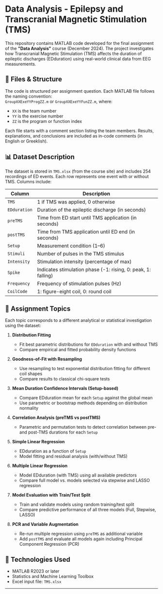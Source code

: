 # Data Analysis - Epilepsy and Transcranial Magnetic Stimulation (TMS)

This repository contains MATLAB code developed for the final assignment of the **"Data Analysis"** course (December 2024). The project investigates how Transcranial Magnetic Stimulation (TMS) affects the duration of epileptic discharges (EDduration) using real-world clinical data from EEG measurements.

## 📁 Files & Structure

The code is structured per assignment question. Each MATLAB file follows the naming convention:  
`GroupXXExeYYProgZZ.m` or `GroupXXExeYYFunZZ.m`, where:
- `XX` is the team number
- `YY` is the exercise number
- `ZZ` is the program or function index

Each file starts with a comment section listing the team members. Results, explanations, and conclusions are included as in-code comments (in English or Greeklish).

## 📊 Dataset Description

The dataset is stored in `TMS.xlsx` (from the course site) and includes 254 recordings of ED events. Each row represents one event with or without TMS. Columns include:

| Column       | Description                                                                 |
|--------------|------------------------------------------------------------------------------|
| `TMS`        | 1 if TMS was applied, 0 otherwise                                            |
| `EDduration` | Duration of the epileptic discharge (in seconds)                            |
| `preTMS`     | Time from ED start until TMS application (in seconds)                       |
| `postTMS`    | Time from TMS application until ED end (in seconds)                         |
| `Setup`      | Measurement condition (1–6)                                                 |
| `Stimuli`    | Number of pulses in the TMS stimulus                                        |
| `Intensity`  | Stimulation intensity (percentage of max)                                   |
| `Spike`      | Indicates stimulation phase (-1: rising, 0: peak, 1: falling)               |
| `Frequency`  | Frequency of stimulation pulses (Hz)                                        |
| `CoilCode`   | 1: figure-eight coil, 0: round coil                                         |

## 📌 Assignment Topics

Each topic corresponds to a different analytical or statistical investigation using the dataset:

1. **Distribution Fitting**  
   - Fit best parametric distributions for `EDduration` with and without TMS  
   - Compare empirical and fitted probability density functions

2. **Goodness-of-Fit with Resampling**  
   - Use resampling to test exponential distribution fitting for different coil shapes  
   - Compare results to classical chi-square tests

3. **Mean Duration Confidence Intervals (Setup-based)**  
   - Compare EDduration mean for each `Setup` against the global mean  
   - Use parametric or bootstrap methods depending on distribution normality

4. **Correlation Analysis (preTMS vs postTMS)**  
   - Parametric and permutation tests to detect correlation between pre- and post-TMS durations for each `Setup`

5. **Simple Linear Regression**  
   - EDduration as a function of `Setup`  
   - Model fitting and residual analysis (with/without TMS)

6. **Multiple Linear Regression**  
   - Model EDduration (with TMS) using all available predictors  
   - Compare full model vs. models selected via stepwise and LASSO regression

7. **Model Evaluation with Train/Test Split**  
   - Train and validate models using random training/test split  
   - Compare predictive performance of all three models (Full, Stepwise, LASSO)

8. **PCR and Variable Augmentation**  
   - Re-run multiple regression using `preTMS` as additional variable  
   - Add `postTMS` and evaluate all models again including Principal Component Regression (PCR)

## 📌 Technologies Used

- MATLAB R2023 or later
- Statistics and Machine Learning Toolbox
- Excel input file: `TMS.xlsx`

---
